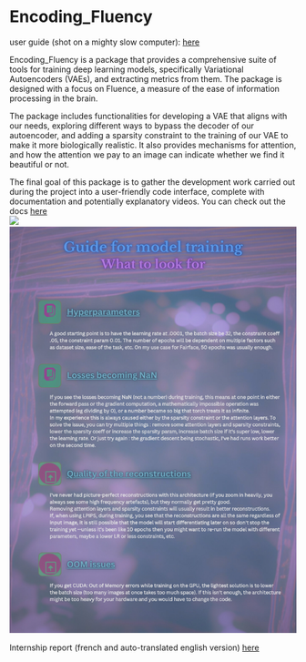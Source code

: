 # Encoding_Fluency 
user guide (shot on a mighty slow computer): [here](https://player.vimeo.com/video/846560884) 

Encoding_Fluency is a package that provides a comprehensive suite of tools for training deep learning models, specifically Variational Autoencoders (VAEs), and extracting metrics from them. The package is designed with a focus on Fluence, a measure of the ease of information processing in the brain.

The package includes functionalities for developing a VAE that aligns with our needs, exploring different ways to bypass the decoder of our autoencoder, and adding a sparsity constraint to the training of our VAE to make it more biologically realistic. It also provides mechanisms for attention, and how the attention we pay to an image can indicate whether we find it beautiful or not.

The final goal of this package is to gather the development work carried out during the project into a user-friendly code interface, complete with documentation and potentially explanatory videos. 
You can check out the docs [here](https://encoding-fluence-docs.readthedocs.io/en/latest/)    
![](images/architecture.png)
![](images/guide_entrainement.png)



Internship report (french and auto-translated english version) [here](https://github.com/RolandBERTINJOHANNET/Encoding_Fluency/tree/main/extra) 
